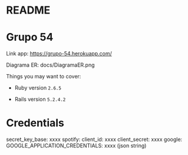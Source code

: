 # README
<h1>Grupo 54</h1>

Link app:
https://grupo-54.herokuapp.com/

Diagrama ER:
docs/DiagramaER.png

Things you may want to cover:

* Ruby version ```2.6.5```

* Rails version ```5.2.4.2```


# Credentials
secret_key_base: xxxx
spotify:
  client_id: xxxx
  client_secret: xxxx
google:
  GOOGLE_APPLICATION_CREDENTIALS: xxxx (json string)
